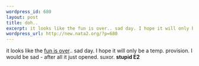 ```yaml
--- 
wordpress_id: 680
layout: post
title: doh..
excerpt: it looks like the fun is over.. sad day. I hope it will only be a temp. provision. I would be sad - after all it just opened. suxor. stupid E2
wordpress_url: http://new.nata2.org/?p=680
---
```

it looks like the <a href="http://www.chicagotribune.com/news/local/nearnorthwest/chi-0311170200nov17,1,7021572.story?coll=chi-newslocalnearnorthwest-hed">fun is over</a>.. sad day. I hope it will only be a temp. provision. I would be sad - after all it just opened. suxor. <b>stupid E2</b>
